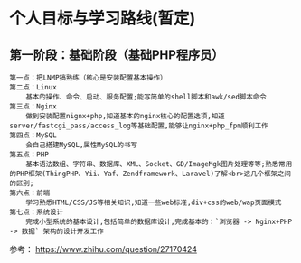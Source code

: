 # 个人目标与学习路线(暂定)

## 第一阶段：基础阶段（基础PHP程序员）
    第一点：把LNMP搞熟练（核心是安装配置基本操作）
    第二点：Linux
        基本的操作、命令、启动、服务配置;能写简单的shell脚本和awk/sed脚本命令
    第三点：Nginx
        做到安装配置nignx+php,知道基本的nginx核心的配置选项,知道server/fastcgi_pass/access_log等基础配置,能够让nginx+php_fpm顺利工作
    第四点：MySQL
        会自己搭建MySQL,属性MySQL的书写
    第五点：PHP
        基本语法数组、字符串、数据库、XML、Socket、GD/ImageMgk图片处理等等;熟悉常用的PHP框架(ThingPHP、Yii、Yaf、Zendframework、Laravel)了解<br>这几个框架之间的区别;
    第六点：前端
        学习熟悉HTML/CSS/JS等相关知识,知道一些web标准,div+css的web/wap页面模式
    第七点：系统设计
        完成小型系统的基本设计,包括简单的数据库设计,完成基本的：`浏览器 -> Nginx+PHP -> 数据` 架构的设计开发工作
    
参考： https://www.zhihu.com/question/27170424
